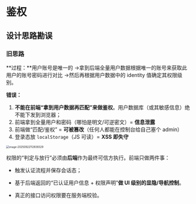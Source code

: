 # 鉴权

## 设计思路勘误

### 旧思路

**过程：**用户账号是唯一的 ->拿到后端全量用户数据根据唯一的账号来获取此用户的账号密码进行对比 ->然后再根据用户数据中的 identity 值确定其权限级别。

**错误：**

1. **不能在前端“拿到用户数据再匹配”来做鉴权**。用户数据库（或其敏感信息）绝不能下发到浏览器；
2. 前端拿到全量用户和密码（哪怕是明文/可逆密文）= **信息泄露**
3. 前端做“匹配/鉴权” = **可被篡改**（任何人都能在控制台给自己塞个 admin）
4. 登录态放 `localStorage`（JS 可读）= **XSS 即失守**

<img src="C:\home\HRManageSys\README\鉴权.assets\image-20250922112838329.png" alt="image-20250922112838329" style="zoom: 50%;" />

权限的“判定与放行”必须由**后端**作为最终可信方执行。前端只做两件事：

- 触发认证流程并保存会话态；

- 基于后端返回的“已认证用户信息 + 权限声明”**做 UI 级别的显隐/导航控制**。
- 真正的接口访问权限要在服务端校验。